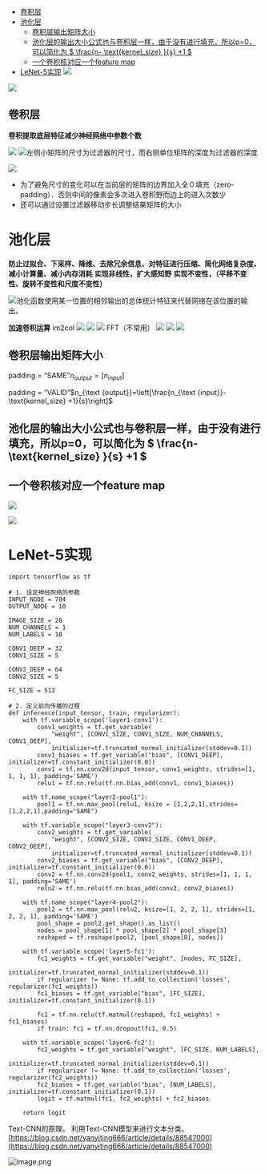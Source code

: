 - [ 卷积层](#head1)
- [ 池化层](#head2)
	- [ 卷积层输出矩阵大小](#head3)
	- [池化层的输出大小公式也与卷积层一样，由于没有进行填充，所以p=0，可以简化为  $ \frac{n-  \text{kernel_size} }{s} +1 $](#head4)
	- [一个卷积核对应一个feature map](#head5)
- [ LeNet-5实现](#head6)
![](https://upload-images.jianshu.io/upload_images/18339009-4c00b0451280e2f8.png?imageMogr2/auto-orient/strip%7CimageView2/2/w/1240)

![](https://upload-images.jianshu.io/upload_images/18339009-3adce96cd54eb3f2.png?imageMogr2/auto-orient/strip%7CimageView2/2/w/1240)

## <span id="head1"> 卷积层</span>
**卷积提取底层特征减少神经网络中参数个数**

![](https://upload-images.jianshu.io/upload_images/18339009-9ff2bf3400efde22.png?imageMogr2/auto-orient/strip%7CimageView2/2/w/1240)
![左侧小矩阵的尺寸为过滤器的尺寸，而右侧单位矩阵的深度为过滤器的深度
](https://upload-images.jianshu.io/upload_images/18339009-83bf8425d394ccdd.png?imageMogr2/auto-orient/strip%7CimageView2/2/w/1240)

![](https://upload-images.jianshu.io/upload_images/18339009-bdf823c5a2c28959.png?imageMogr2/auto-orient/strip%7CimageView2/2/w/1240)
- 为了避免尺寸的变化可以在当前层的矩阵的边界加入全０填充（zero-padding）．否则中间的像素会多次进入卷积野而边上的进入次数少
- 还可以通过设置过滤器移动步长调整结果矩阵的大小

# <span id="head2"> 池化层</span>
**防止过拟合、下采样、降维、去除冗余信息、对特征进行压缩、简化网络复杂度、减小计算量、减小内存消耗**
**实现非线性，扩大感知野**
**实现不变性，（平移不变性、旋转不变性和尺度不变性）**

![池化函数使用某一位置的相邻输出的总体统计特征来代替网络在该位置的输出。](https://upload-images.jianshu.io/upload_images/18339009-8b04d457c6018029.png?imageMogr2/auto-orient/strip%7CimageView2/2/w/1240)




**加速卷积运算**
im2col
![](https://upload-images.jianshu.io/upload_images/18339009-6e6de559a8775ac5.png?imageMogr2/auto-orient/strip%7CimageView2/2/w/1240)
![](https://upload-images.jianshu.io/upload_images/18339009-2eec3ec53bdba4a0.png?imageMogr2/auto-orient/strip%7CimageView2/2/w/1240)
![](https://upload-images.jianshu.io/upload_images/18339009-5924a4c0dbe607ab.png?imageMogr2/auto-orient/strip%7CimageView2/2/w/1240)
FFT（不常用）
![](https://upload-images.jianshu.io/upload_images/18339009-60402719caab3bfa.png?imageMogr2/auto-orient/strip%7CimageView2/2/w/1240)
![](https://upload-images.jianshu.io/upload_images/18339009-0585eb6db952abd3.png?imageMogr2/auto-orient/strip%7CimageView2/2/w/1240)
![](https://upload-images.jianshu.io/upload_images/18339009-ff535562ada70c9f.png?imageMogr2/auto-orient/strip%7CimageView2/2/w/1240)




## <span id="head3"> 卷积层输出矩阵大小</span>
padding = “SAME”$n_{output}=[  n_{input}  ]$

padding = “VALID”$n_{\text {output}}=\left[\frac{n_{\text {input}}- \text{kernel_size} +1}{s}\right]$

## <span id="head4">池化层的输出大小公式也与卷积层一样，由于没有进行填充，所以p=0，可以简化为  $ \frac{n-  \text{kernel_size} }{s} +1 $</span>




## <span id="head5">一个卷积核对应一个feature map</span>
![](https://upload-images.jianshu.io/upload_images/18339009-c7cd01c735e57672.png?imageMogr2/auto-orient/strip%7CimageView2/2/w/1240)

![](https://upload-images.jianshu.io/upload_images/18339009-e6be19d861ab23cf.png?imageMogr2/auto-orient/strip%7CimageView2/2/w/1240)
# <span id="head6"> LeNet-5实现</span>
```
import tensorflow as tf

# 1. 设定神经网络的参数
INPUT_NODE = 784
OUTPUT_NODE = 10

IMAGE_SIZE = 28
NUM_CHANNELS = 1
NUM_LABELS = 10

CONV1_DEEP = 32
CONV1_SIZE = 5

CONV2_DEEP = 64
CONV2_SIZE = 5

FC_SIZE = 512

# 2. 定义前向传播的过程
def inference(input_tensor, train, regularizer):
    with tf.variable_scope('layer1-conv1'):
        conv1_weights = tf.get_variable(
            "weight", [CONV1_SIZE, CONV1_SIZE, NUM_CHANNELS, CONV1_DEEP],
            initializer=tf.truncated_normal_initializer(stddev=0.1))
        conv1_biases = tf.get_variable("bias", [CONV1_DEEP], initializer=tf.constant_initializer(0.0))
        conv1 = tf.nn.conv2d(input_tensor, conv1_weights, strides=[1, 1, 1, 1], padding='SAME')
        relu1 = tf.nn.relu(tf.nn.bias_add(conv1, conv1_biases))

    with tf.name_scope("layer2-pool1"):
        pool1 = tf.nn.max_pool(relu1, ksize = [1,2,2,1],strides=[1,2,2,1],padding="SAME")

    with tf.variable_scope("layer3-conv2"):
        conv2_weights = tf.get_variable(
            "weight", [CONV2_SIZE, CONV2_SIZE, CONV1_DEEP, CONV2_DEEP],
            initializer=tf.truncated_normal_initializer(stddev=0.1))
        conv2_biases = tf.get_variable("bias", [CONV2_DEEP], initializer=tf.constant_initializer(0.0))
        conv2 = tf.nn.conv2d(pool1, conv2_weights, strides=[1, 1, 1, 1], padding='SAME')
        relu2 = tf.nn.relu(tf.nn.bias_add(conv2, conv2_biases))

    with tf.name_scope("layer4-pool2"):
        pool2 = tf.nn.max_pool(relu2, ksize=[1, 2, 2, 1], strides=[1, 2, 2, 1], padding='SAME')
        pool_shape = pool2.get_shape().as_list()
        nodes = pool_shape[1] * pool_shape[2] * pool_shape[3]
        reshaped = tf.reshape(pool2, [pool_shape[0], nodes])

    with tf.variable_scope('layer5-fc1'):
        fc1_weights = tf.get_variable("weight", [nodes, FC_SIZE],
                                      initializer=tf.truncated_normal_initializer(stddev=0.1))
        if regularizer != None: tf.add_to_collection('losses', regularizer(fc1_weights))
        fc1_biases = tf.get_variable("bias", [FC_SIZE], initializer=tf.constant_initializer(0.1))

        fc1 = tf.nn.relu(tf.matmul(reshaped, fc1_weights) + fc1_biases)
        if train: fc1 = tf.nn.dropout(fc1, 0.5)

    with tf.variable_scope('layer6-fc2'):
        fc2_weights = tf.get_variable("weight", [FC_SIZE, NUM_LABELS],
                                      initializer=tf.truncated_normal_initializer(stddev=0.1))
        if regularizer != None: tf.add_to_collection('losses', regularizer(fc2_weights))
        fc2_biases = tf.get_variable("bias", [NUM_LABELS], initializer=tf.constant_initializer(0.1))
        logit = tf.matmul(fc1, fc2_weights) + fc2_biases

    return logit
```



Text-CNN的原理。
利用Text-CNN模型来进行文本分类。 
[https://blog.csdn.net/yanyiting666/article/details/88547000](https://blog.csdn.net/yanyiting666/article/details/88547000)

![image.png](https://upload-images.jianshu.io/upload_images/18339009-2a3c54643144d52d.png?imageMogr2/auto-orient/strip%7CimageView2/2/w/1240)

